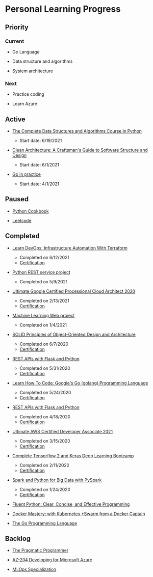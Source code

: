 # Personal Learning Progress

## Priority

### Current

- Go Language

- Data structure and algorithms

- System architecture

### Next

- Practice coding

- Learn Azure

## Active

- [The Complete Data Structures and Algorithms Course in Python](https://www.udemy.com/course/data-structures-and-algorithms-bootcamp-in-python/)
  - Start date: 6/19/2021

- [Clean Architecture: A Craftsman's Guide to Software Structure and Design](https://www.amazon.com/Clean-Architecture-Craftsmans-Software-Structure/dp/0134494164/ref=sr_1_1?crid=34434EFXB4FPV&dchild=1&keywords=clean+architecture&qid=1624128513&sprefix=clean+architcture%2Caps%2C165&sr=8-1)
  - Start date: 6/1/2021

- [Go in practice](https://www.amazon.com/Go-Practice-Techniques-Matt-Butcher/dp/1633430073/ref=sr_1_1_sspa?dchild=1&keywords=go+in+practice&qid=1624133855&sr=8-1-spons&psc=1&spLa=ZW5jcnlwdGVkUXVhbGlmaWVyPUEzSjA4OVVIMFNXM0RCJmVuY3J5cHRlZElkPUEwOTYxMjc2VkNOUUg5TVhEM0tBJmVuY3J5cHRlZEFkSWQ9QTA1OTA5MzQ2TzNVVEJJTFRNTzQmd2lkZ2V0TmFtZT1zcF9hdGYmYWN0aW9uPWNsaWNrUmVkaXJlY3QmZG9Ob3RMb2dDbGljaz10cnVl)
  - Start date: 4/1/2021

## Paused

- [Python Cookbook](https://www.amazon.com/Python-Cookbook-Third-David-Beazley/dp/1449340377/ref=sr_1_3?crid=JQTU3RVB4T97&dchild=1&keywords=python+cookbook&qid=1624128807&sprefix=python+cook%2Caudible%2C159&sr=8-3)

- [Leetcode](https://leetcode.com/)

## Completed

- [Learn DevOps: Infrastructure Automation With Terraform](https://www.udemy.com/course/learn-devops-infrastructure-automation-with-terraform/)
  - Completed on 6/12/2021
  - [Certification](https://www.udemy.com/certificate/UC-7426fd7e-c56e-4b88-bfe6-c28054a32b4f/)

- [Python REST service project](https://github.com/ohandyya/python-rest-service)
  - Completed on 5/9/2021

- [Ultimate Google Certified Processional Cloud Architect 2020](https://www.udemy.com/course/google-cloud-architect-certifications/)
  - Completed on 2/13/2021
  - [Certification](https://www.udemy.com/certificate/UC-b4fada59-5b01-46b4-b203-9230f2fe52b1/)

- [Machine Learning Web project](https://github.com/ohandyya/ml-app)
  - Completed on 1/4/2021

- [SOLID Principles of Object-Oriented Design and Architecture](https://www.udemy.com/course/solid-principles-object-oriented-design-architecture/)
  - Completed on 6/7/2020
  - [Certification](https://www.udemy.com/certificate/UC-cbb930a4-8c60-44a2-a936-0e49bf997f40/?utm_medium=email&utm_campaign=email&utm_source=sendgrid.com)

- [REST APIs with Flask and Python](https://www.udemy.com/course/rest-api-flask-and-python/)
  - Completed on 5/31/2020
  - [Certification](https://www.udemy.com/certificate/UC-c2a27261-2c46-4cdb-b6ce-294899908c0d/)

- [Learn How To Code: Google's Go (golang) Programming Language](https://www.udemy.com/course/learn-how-to-code/)
  - Completed on 5/24/2020
  - [Certification](https://www.udemy.com/certificate/UC-9b0adad4-1592-4dbe-b6e8-fe35078877bc/)

- [REST APIs with Flask and Python](https://www.udemy.com/course/rest-api-flask-and-python/)
  - Completed on 4/18/2020
  - [Certification](https://www.udemy.com/certificate/UC-ecf5ceec-6835-44dc-9f05-728195cab9e0/)

- [Ultimate AWS Certified Developer Associate 2021](https://www.udemy.com/course/aws-certified-developer-associate-dva-c01/)
  - Completed on 3/15/2020
  - [Certification](https://www.udemy.com/certificate/UC-d4a02463-0e0f-4c2c-b1bf-3face9ae7c3b/)

- [Complete Tensorflow 2 and Keras Deep Learning Bootcamp](https://www.udemy.com/course/complete-tensorflow-2-and-keras-deep-learning-bootcamp/)
  - Completed on 2/11/2020
  - [Certification](https://www.udemy.com/certificate/UC-ae669fca-cd31-4386-89a2-315f57c0c78b/)

- [Spark and Python for Big Data with PySpark](https://www.udemy.com/course/spark-and-python-for-big-data-with-pyspark/)
  - Completed on 1/24/2020
  - [Certification](https://www.udemy.com/certificate/UC-T8HD39QZ/)

- [Fluent Python: Clear, Concise, and Effective Programming](https://www.amazon.com/Fluent-Python-Concise-Effective-Programming/dp/1491946008/ref=sr_1_1?crid=1N7X8LWWLACDA&dchild=1&keywords=fluent+python&qid=1624128911&s=books&sprefix=fluen%2Cstripbooks%2C165&sr=1-1)

- [Docker Mastery: with Kubernetes +Swarm from a Docker Captain](https://www.udemy.com/course/docker-mastery/)

- [The Go Programming Language](https://www.amazon.com/Programming-Language-Addison-Wesley-Professional-Computing/dp/0134190440/ref=sr_1_3?dchild=1&keywords=the+go+programming+language&qid=1624133815&sr=8-3)

## Backlog

- [The Pragmatic Programmer](https://www.amazon.com/Pragmatic-Programmer-Anniversary-Journey-Mastery/dp/B0833FBNHV/ref=sr_1_1?crid=6NFNMM3E5U9T&dchild=1&keywords=the+pragmatic+programmer&qid=1624128656&sprefix=The+pragmatic+%2Caps%2C164&sr=8-1)

- [AZ-204 Developing for Microsoft Azure](https://www.udemy.com/course/70532-azure/)

- [MLOps Specialization](https://www.coursera.org/specializations/machine-learning-engineering-for-production-mlops)